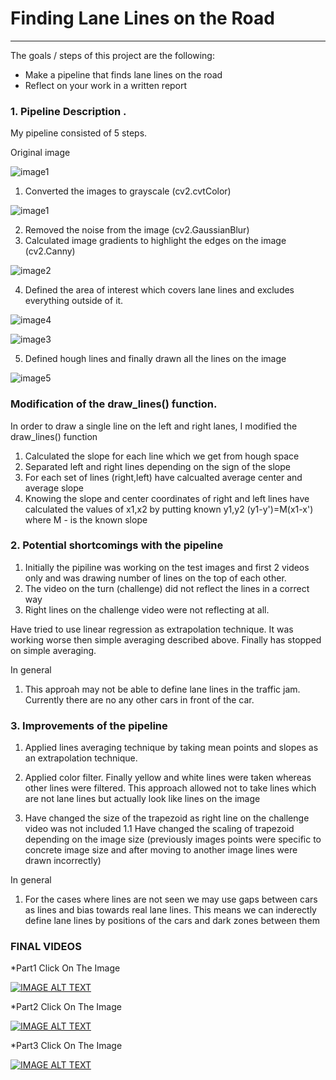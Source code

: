 # **Finding Lane Lines on the Road** 

---


The goals / steps of this project are the following:
* Make a pipeline that finds lane lines on the road
* Reflect on your work in a written report


### 1. Pipeline Description . 

My pipeline consisted of 5 steps. 


Original image 

![image1](https://github.com/nygilmanov/selfdrivingcarengineer/blob/main/CarND-LaneLines-P1/flow%20/0original.png)


1. Converted the images to grayscale (cv2.cvtColor)


![image1](https://github.com/nygilmanov/selfdrivingcarengineer/blob/main/CarND-LaneLines-P1/flow%20/1gray.png)


2. Removed the noise from the image (cv2.GaussianBlur)
3. Calculated image gradients to highlight the edges on the image (cv2.Canny)

![image2](https://github.com/nygilmanov/selfdrivingcarengineer/blob/main/CarND-LaneLines-P1/flow%20/3edges.png)


4. Defined the area of interest which covers lane lines and excludes everything outside of it.


![image4](https://github.com/nygilmanov/selfdrivingcarengineer/blob/main/CarND-LaneLines-P1/flow%20/4region.png)


![image3](https://github.com/nygilmanov/selfdrivingcarengineer/blob/main/CarND-LaneLines-P1/flow%20/2blur.png)



5. Defined hough lines and finally drawn all the lines on the image


![image5](https://github.com/nygilmanov/selfdrivingcarengineer/blob/main/CarND-LaneLines-P1/flow%20/5final.png)




### Modification of the draw_lines() function.

In order to draw a single line on the left and right lanes, I modified the draw_lines() function 

1. Calculated the slope for each line which we get from hough space
2. Separated left and right lines depending on the sign of the slope
3. For each set of lines (right,left) have calcualted average center and average slope
4. Knowing the slope and center coordinates of right and left lines have calculated the values of x1,x2 by putting known y1,y2 
    (y1-y')=M(x1-x') where M - is the known slope


### 2. Potential shortcomings with the pipeline
 
1. Initially the pipiline was working on the test images and first 2 videos only 
   and was drawing number of lines on the top of each other.
2. The video on the turn (challenge) did not reflect the lines in a correct way
3. Right lines on the challenge video were not reflecting at all.

Have tried to use linear regression as extrapolation technique. It was working worse then simple averaging described above.
Finally has stopped on simple averaging.


In general
1. This approah may not be able to define lane lines in the traffic jam. Currently there are no any other cars in front of the car.


 
### 3. Improvements of the pipeline

1. Applied lines averaging technique by taking mean points and slopes as an extrapolation technique.
2. Applied color filter. Finally yellow and white lines were taken whereas other lines were filtered. 
   This approach allowed not to take lines  which are not lane lines but actually look like lines on the image
   
3. Have changed the size of the trapezoid as right line on the challenge video was not included
   1.1 Have changed the scaling of trapezoid depending on the image size (previously images points were specific to concrete image size and after moving to another image lines were drawn incorrectly)
   
In general
1. For the cases where lines are not seen we may use gaps between cars as lines and bias towards real lane lines.
   This means we can inderectly define lane lines by positions of the cars and dark zones between them 




### FINAL VIDEOS

*Part1 Click On The Image


[![IMAGE ALT TEXT](https://github.com/nygilmanov/selfdrivingcarengineer/blob/main/CarND-LaneLines-P1/flow%20/Part1.png)](https://www.youtube.com/watch?v=qUHU9EWCf5Q "Step1")


*Part2 Click On The Image


[![IMAGE ALT TEXT](https://github.com/nygilmanov/selfdrivingcarengineer/blob/main/CarND-LaneLines-P1/flow%20/Part2.png)](https://www.youtube.com/watch?v=pdssKjVWwds "Step2")


*Part3 Click On The Image

[![IMAGE ALT TEXT](https://github.com/nygilmanov/selfdrivingcarengineer/blob/main/CarND-LaneLines-P1/flow%20/Part3.png)](https://www.youtube.com/watch?v=A_3RtlQtea0 "Step3")


